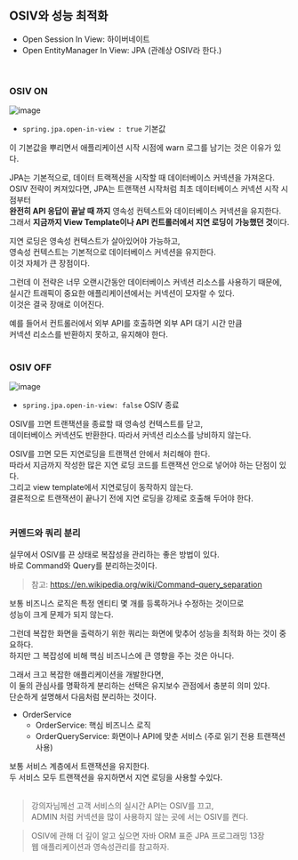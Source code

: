 ## OSIV와 성능 최적화
* Open Session In View: 하이버네이트
* Open EntityManager In View: JPA (관례상 OSIV라 한다.)
<br/>

### OSIV ON
![image](https://github.com/jub3907/pubg-server-nest/assets/58246682/2ec27e16-3a3f-4821-99bb-6021e787db97)

* `spring.jpa.open-in-view : true` 기본값

이 기본값을 뿌리면서 애플리케이션 시작 시점에 warn 로그를 남기는 것은 이유가 있다.

JPA는 기본적으로, 데이터 트랙젝션을 시작할 때 데이터베이스 커넥션을 가져온다.\
OSIV 전략이 켜져있다면, JPA는 트랜잭션 시작처럼 최초 데이터베이스 커넥션 시작 시점부터 \
**완전히 API 응답이 끝날 때 까지** 영속성 컨텍스트와 데이터베이스 커넥션을 유지한다.\
그래서 **지금까지 View Template이나 API 컨트롤러에서 지연 로딩이 가능했던 것**이다.

지연 로딩은 영속성 컨텍스트가 살아있어야 가능하고,\
영속성 컨텍스트는 기본적으로 데이터베이스 커넥션을 유지한다. \
이것 자체가 큰 장점이다.

그런데 이 전략은 너무 오랜시간동안 데이터베이스 커넥션 리소스를 사용하기 때문에, \
실시간 트래픽이 중요한 애플리케이션에서는 커넥션이 모자랄 수 있다. \
이것은 결국 장애로 이어진다.

예를 들어서 컨트롤러에서 외부 API를 호출하면 외부 API 대기 시간 만큼 \
커넥션 리소스를 반환하지 못하고, 유지해야 한다.
<br/>
<br/>

### OSIV OFF
![image](https://github.com/jub3907/pubg-server-nest/assets/58246682/29683e4e-bd03-46c4-9622-10e96355bb90)

* `spring.jpa.open-in-view: false` OSIV 종료

OSIV를 끄면 트랜잭션을 종료할 때 영속성 컨텍스트를 닫고, \
데이터베이스 커넥션도 반환한다. 따라서 커넥션 리소스를 낭비하지 않는다.

OSIV를 끄면 모든 지연로딩을 트랜잭션 안에서 처리해야 한다. \
따라서 지금까지 작성한 많은 지연 로딩 코드를 트랜잭션 안으로 넣어야 하는 단점이 있다.\
그리고 view template에서 지연로딩이 동작하지 않는다.\
결론적으로 트랜잭션이 끝나기 전에 지연 로딩을 강제로 호출해 두어야 한다.
<br/>
<br/>


### 커멘드와 쿼리 분리
실무에서 OSIV를 끈 상태로 복잡성을 관리하는 좋은 방법이 있다. \
바로 Command와 Query를 분리하는것이다.

> 참고: https://en.wikipedia.org/wiki/Command–query_separation

보통 비즈니스 로직은 특정 엔티티 몇 개를 등록하거나 수정하는 것이므로 \
성능이 크게 문제가 되지 않는다.

그런데 복잡한 화면을 출력하기 위한 쿼리는 화면에 맞추어 성능을 최적화 하는 것이 중요하다.\
하지만 그 복잡성에 비해 핵심 비즈니스에 큰 영향을 주는 것은 아니다.

그래서 크고 복잡한 애플리케이션을 개발한다면, \
이 둘의 관심사를 명확하게 분리하는 선택은 유지보수 관점에서 충분히 의미 있다.\
단순하게 설명해서 다음처럼 분리하는 것이다.

* OrderService
  * OrderService: 핵심 비즈니스 로직
  * OrderQueryService: 화면이나 API에 맞춘 서비스 (주로 읽기 전용 트랜잭션 사용)

보통 서비스 계층에서 트랜잭션을 유지한다. \
두 서비스 모두 트랜잭션을 유지하면서 지연 로딩을 사용할 수있다.
<br/>
<br/>

> 강의자님께선 고객 서비스의 실시간 API는 OSIV를 끄고, \
> ADMIN 처럼 커넥션을 많이 사용하지 않는 곳에 서는 OSIV를 켠다.


> OSIV에 관해 더 깊이 알고 싶으면 자바 ORM 표준 JPA 프로그래밍 13장 \
> 웹 애플리케이션과 영속성관리를 참고하자.
<br/>
<br/>






